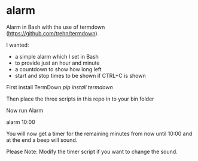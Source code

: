 # alarm
Alarm in Bash with the use of termdown (https://github.com/trehn/termdown).

I wanted:
- a simple alarm which I set in Bash
- to provide just an hour and minute
- a countdown to show how long left
- start and stop times to be shown if CTRL+C is shown 


First install TermDown
<i>pip install termdown</i>

Then place the three scripts in this repo in to your bin folder

Now run Alarm

alarm 10:00

You will now get a timer for the remaining minutes from now until 10:00 and at the end a beep will sound.


Please Note: Modify the timer script if you want to change the sound.
